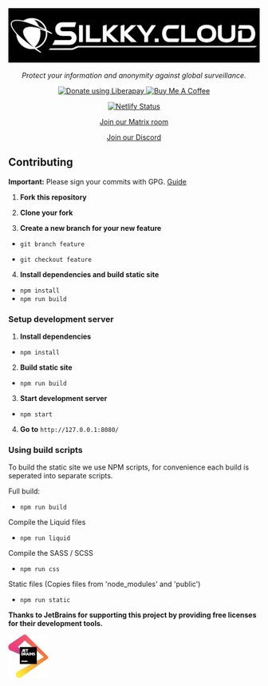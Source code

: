 <div align="center">
<a href="https://silkky.cloud/">
  <img src="public/assets/img/png/brand/text-background.png" width="600px" alt="Silkky.Cloud" />
</a>
<p>
  <em>Protect your information and anonymity against global surveillance.</em>
</p>
<a href="https://liberapay.com/silkkycloud/donate" target="_blank">
  <img alt="Donate using Liberapay" src="https://liberapay.com/assets/widgets/donate.svg" height="30px">
</a>
<a href="https://www.buymeacoffee.com/silkkycloud" target="_blank">
  <img src="https://cdn.buymeacoffee.com/buttons/v2/default-yellow.png" height="30px" alt="Buy Me A Coffee">
</a>

[![Netlify Status](https://api.netlify.com/api/v1/badges/b10af1f4-8472-47cf-9702-82b2833d0a76/deploy-status)](https://app.netlify.com/sites/silkky-cloud/deploys)

[Join our Matrix room](https://matrix.to/#/#silkkycloud:matrix.org)

[Join our Discord](https://discord.com/invite/BvqJQ3hNrQ)

</div>

## Contributing

**Important:** Please sign your commits with GPG. [Guide](https://docs.github.com/en/github/authenticating-to-github/managing-commit-signature-verification)

1. **Fork this repository**

2. **Clone your fork**

3. **Create a new branch for your new feature**

- ```git branch feature```

-  ```git checkout feature```

4. **Install dependencies and build static site**

- ```npm install```
- ```npm run build```

### Setup development server

1. **Install dependencies**

- ```npm install```

2. **Build static site**

- ```npm run build```

3. **Start development server**

- ```npm start```

4. **Go to** ```http://127.0.0.1:8080/```

### Using build scripts

To build the static site we use NPM scripts, for convenience each build is seperated into separate scripts.

Full build:

- ```npm run build```

Compile the Liquid files

- ```npm run liquid```

Compile the SASS / SCSS

- ```npm run css```

Static files (Copies files from 'node_modules' and 'public')

- ```npm run static```

**Thanks to JetBrains for supporting this project by providing free licenses for their development tools.**

<a href="https://jb.gg/OpenSource" target="_blank">
  <img src="public/assets/img/svg/jetbrains.svg" width="80px" alt="JetBrains">
</a>
